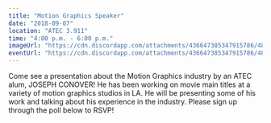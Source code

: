```yaml
---
title: "Motion Graphics Speaker"
date: "2018-09-07"
location: "ATEC 3.911"
time: "4:00 p.m. - 6:00 p.m."
imageUrl: "https://cdn.discordapp.com/attachments/436647385347915786/484122971317862445/placeholder.jpg"
eventUrl: "https://cdn.discordapp.com/attachments/436647385347915786/484122971317862445/placeholder.jpg"
---
```

Come see a presentation about the Motion Graphics industry by an ATEC alum, JOSEPH CONOVER! He has been working on movie main titles at a variety of motion graphics studios in LA. He will be presenting some of his work and talking about his experience in the industry. Please sign up through the poll below to RSVP!